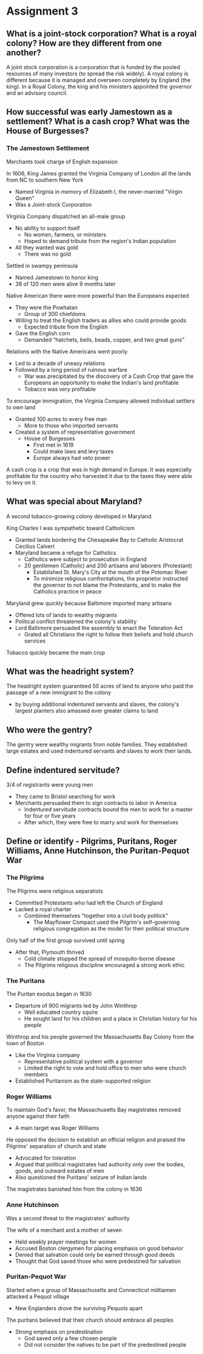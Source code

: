 # Assignment 3

## What is a joint-stock corporation? What is a royal colony? How are they different from one another?

A joint stock corporation is a corporation that is funded by the pooled
resources of many investors (to spread the risk widely). A royal colony is
different because it is managed and overseen completely by England (the king).
In a Royal Colony, the king and his ministers appointed the governor and an
advisory council.

## How successful was early Jamestown as a settlement? What is a cash crop? What was the House of Burgesses?

### The Jamestown Settlement

Merchants took charge of English expansion

In 1606, King James granted the Virginia Company of London all the lands from
NC to southern New York
- Named Virginia in memory of Elizabeth I, the never-married "Virgin Queen"
- Was a Joint-stock Corporation

Virginia Company dispatched an all-male group
- No ability to support itself
    - No women, farmers, or ministers
    - Hoped to demand tribute from the region's Indian population
- All they wanted was gold
    - There was no gold

Settled in swampy peninsula
- Named Jamestown to honor king
- 38 of 120 men were alive 9 months later

Native American there were more powerful than the Europeans expected
- They were the Powhatan
    - Group of 300 chiefdoms
- Willing to treat the English traders as allies who could provide goods
    - Expected tribute from the English
- Gave the English corn
    - Demanded “hatchets, bells, beads, copper, and two great guns”

Relations with the Native Americans went poorly
- Led to a decade of uneasy relations
- Followed by a long period of ruinous warfare
    - War was precipitated by the discovery of a Cash Crop that gave the
      Europeans an opportunity to make the Indian's land profitable
    - Tobacco was very profitable

To encourage immigration, the Virginia Company allowed individual settlers to
own land
- Granted 100 acres to every free man
    - More to those who imported servants
- Created a system of representative government
    - House of Burgesses
        - First met in 1619
        - Could make laws and levy taxes
        - Europe always had veto power

A cash crop is a crop that was in high demand in Europe. It was especially
profitable for the country who harvested it due to the taxes they were able to
levy on it.

## What was special about Maryland?

A second tobacco-growing colony developed in Maryland

King Charles I was sympathetic toward Catholicism
- Granted lands bordering the Chesapeake Bay to Catholic Aristocrat Cecilius
  Calvert
- Maryland became a refuge for Catholics
    - Catholics were subject to prosecution in England
    - 20 gentlemen (Catholic) and 200 artisans and laborers (Protestant)
        - Established St. Mary's City at the mouth of the Potomac River
        - To minimize religious confrontations, the proprietor instructed the
          governor to not blame the Protestants, and to make the Catholics
          practice in peace

Maryland grew quickly because Baltimore imported many artisans
- Offered lots of lands to wealthy migrants
- Political conflict threatened the colony's stability
- Lord Baltimore persuaded the assembly to enact the Toleration Act
    - Grated all Christians the right to follow their beliefs and hold church
      services

Tobacco quickly became the main crop

## What was the headright system?

The headright system guaranteed 50 acres of land to anyone who paid the passage
of a new immigrant to the colony
- by buying additional indentured servants and slaves, the colony's largest
  planters also amassed ever greater claims to land

## Who were the gentry?

The gentry were wealthy migrants from noble families. They established large
estates and used indentured servants and slaves to work their lands.

## Define indentured servitude?

3/4 of registrants were young men
- They came to Bristol searching for work
- Merchants persuaded them to sign contracts to labor in America
    - Indentured servitude contracts bound the men to work for a master for
      four or five years
    - After which, they were free to marry and work for themselves

## Define or identify - Pilgrims, Puritans, Roger Williams, Anne Hutchinson, the Puritan-Pequot War

### The Pilgrims

The Pilgrims were religious separatists
- Committed Protestants who had left the Church of England
- Lacked a royal charter
    - Combined themselves "together into a civil body politick"
        - The Mayflower Compact used the Pilgrim's self-governing religious
          congregation as the model for their political structure

Only half of the first group survived until spring
- After that, Plymouth thrived
    - Cold climate stopped the spread of mosquito-borne disease
    - The Pilgrims religious discipline encouraged a strong work ethic

### The Puritans

The Puritan exodus began in 1630
- Departure of 900 migrants led by John Winthrop
    - Well educated country squire
    - He sought land for his children and a place in Christian history for his
      people

Winthrop and his people governed the Massachusetts Bay Colony from the town of
Boston
- Like the Virginia company
    - Representative political system with a governor
    - Limited the right to vote and hold office to men who were church members
- Established Puritanism as the state-supported religion

### Roger Williams

To maintain God's favor, the Massachusetts Bay magistrates removed anyone
against their faith
- A main target was Roger Williams

He opposed the decision to establish an official religion and praised the
Pilgrims' separation of church and state
- Advocated for toleration
- Argued that political magistrates had authority only over the bodies, goods,
  and outward estates of men
- Also questioned the Puritans' seizure of Indian lands

The magistrates banished him from the colony in 1636

### Anne Hutchinson

Was a second threat to the magistrates' authority

The wife of a merchant and a mother of seven
- Held weekly prayer meetings for women
- Accused Boston clergymen for placing emphasis on good behavior
- Denied that salvation could only be earned through good deeds
- Thought that God saved those who were predestined for salvation

### Puritan-Pequot War

Started when a group of Massachusetts and Connecticut militiamen attacked a
Pequot village
- New Englanders drove the surviving Pequots apart

The puritans believed that their church should embrace all peoples
- Strong emphasis on predestination
    - God saved only a few chosen people
    - Did not consider the natives to be part of the predestined people

